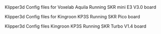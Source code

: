 Klipper3d Config files for Voxelab Aquila Running SKR mini E3 V3.0 board

Klipper3d Config files for Kingroon KP3S Running SKR Pico board

Klipper3d Config files Kingroon KP3S Running SKR Turbo V1.4 board 

